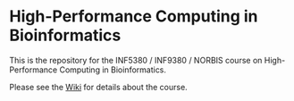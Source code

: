 # High-Performance Computing in Bioinformatics

This is the repository for the INF5380 / INF9380 / NORBIS course on High-Performance Computing in Bioinformatics.

Please see the [Wiki](https://github.com/torognes/inf9380/wiki) for details about the course.
